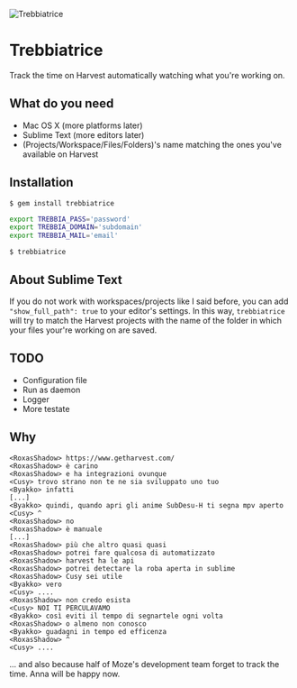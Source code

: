 ![Trebbiatrice](http://i.imgur.com/ZSVlfcR.jpg)

Trebbiatrice
============
Track the time on Harvest automatically watching what you're working on.

What do you need
----------------
- Mac OS X (more platforms later)
- Sublime Text (more editors later)
- (Projects/Workspace/Files/Folders)'s name matching the ones you've available on Harvest

Installation
------------
`$ gem install trebbiatrice`

```sh
export TREBBIA_PASS='password'
export TREBBIA_DOMAIN='subdomain'
export TREBBIA_MAIL='email'
```

`$ trebbiatrice`

About Sublime Text
------------------
If you do not work with workspaces/projects like I said before, you can add `"show_full_path": true` to your editor's settings. In this way, `trebbiatrice` will try to match the Harvest projects with the name of the folder in which your files your're working on are saved.

TODO
----
- Configuration file
- Run as daemon
- Logger
- More testate

Why
---
```
<RoxasShadow> https://www.getharvest.com/
<RoxasShadow> è carino
<RoxasShadow> e ha integrazioni ovunque
<Cusy> trovo strano non te ne sia sviluppato uno tuo
<Byakko> infatti
[...]
<Byakko> quindi, quando apri gli anime SubDesu-H ti segna mpv aperto
<Cusy> ^
<RoxasShadow> no
<RoxasShadow> è manuale
[...]
<RoxasShadow> più che altro quasi quasi
<RoxasShadow> potrei fare qualcosa di automatizzato
<RoxasShadow> harvest ha le api
<RoxasShadow> potrei detectare la roba aperta in sublime
<RoxasShadow> Cusy sei utile
<Byakko> vero
<Cusy> ....
<RoxasShadow> non credo esista
<Cusy> NOI TI PERCULAVAMO
<Byakko> così eviti il tempo di segnartele ogni volta
<RoxasShadow> o almeno non conosco
<Byakko> guadagni in tempo ed efficenza
<RoxasShadow> ^
<Cusy> ....
```

... and also because half of Moze's development team forget to track the time. Anna will be happy now.

